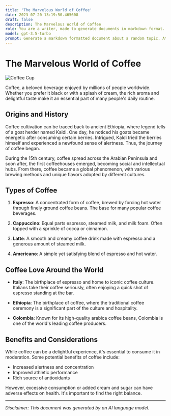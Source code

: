 ```yaml
---
title: 'The Marvelous World of Coffee'
date: 2023-07-20 13:19:50.465608
draft: false
description: The Marvelous World of Coffee
role: You are a writer, made to generate documents in markdown format. It is very important that all of the documents you generate are in valid markdown format.
model: gpt-3.5-turbo
prompt: Generate a markdown formatted document about a random topic. At the bottom, include a disclaimer explaining that the document was generated by you. The first line of the document should be the title. Make sure that the entire document is in proper markdown format, using a mix of various tags to make the document visually appealing.
---
```


# The Marvelous World of Coffee

![Coffee Cup](https://example.com/coffee.jpg)

Coffee, a beloved beverage enjoyed by millions of people worldwide. Whether you prefer it black or with a splash of cream, the rich aroma and delightful taste make it an essential part of many people's daily routine.

## Origins and History

Coffee cultivation can be traced back to ancient Ethiopia, where legend tells of a goat herder named Kaldi. One day, he noticed his goats became energetic after consuming certain berries. Intrigued, Kaldi tried the berries himself and experienced a newfound sense of alertness. Thus, the journey of coffee began.

During the 15th century, coffee spread across the Arabian Peninsula and soon after, the first coffeehouses emerged, becoming social and intellectual hubs. From there, coffee became a global phenomenon, with various brewing methods and unique flavors adopted by different cultures.

## Types of Coffee

1. **Espresso**: A concentrated form of coffee, brewed by forcing hot water through finely ground coffee beans. The base for many popular coffee beverages.

2. **Cappuccino**: Equal parts espresso, steamed milk, and milk foam. Often topped with a sprinkle of cocoa or cinnamon.

3. **Latte**: A smooth and creamy coffee drink made with espresso and a generous amount of steamed milk.

4. **Americano**: A simple yet satisfying blend of espresso and hot water.

## Coffee Love Around the World

- **Italy**: The birthplace of espresso and home to iconic coffee culture. Italians take their coffee seriously, often enjoying a quick shot of espresso standing at the bar.

- **Ethiopia**: The birthplace of coffee, where the traditional coffee ceremony is a significant part of the culture and hospitality.

- **Colombia**: Known for its high-quality arabica coffee beans, Colombia is one of the world's leading coffee producers.

## Benefits and Considerations

While coffee can be a delightful experience, it's essential to consume it in moderation. Some potential benefits of coffee include:

- Increased alertness and concentration
- Improved athletic performance
- Rich source of antioxidants

However, excessive consumption or added cream and sugar can have adverse effects on health. It's important to find the right balance.

---

*Disclaimer: This document was generated by an AI language model.*